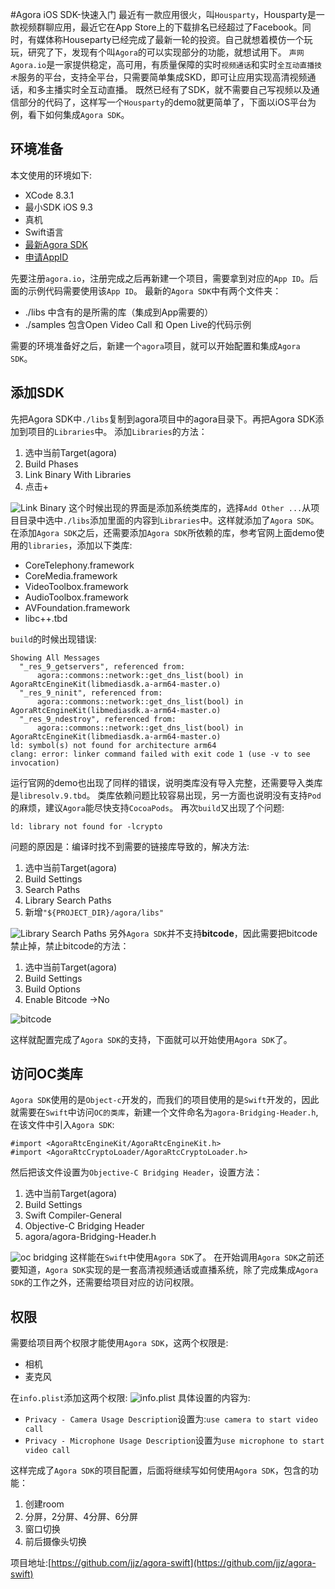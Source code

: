 #Agora iOS SDK-快速入门
最近有一款应用很火，叫`Housparty`，Housparty是一款视频群聊应用，最近它在App Store上的下载排名已经超过了Facebook。同时，有媒体称Houseparty已经完成了最新一轮的投资。自己就想着模仿一个玩玩，研究了下，发现有个叫`Agora`的可以实现部分的功能，就想试用下。
`声网Agora.io`是一家提供稳定，高可用，有质量保障的实时`视频通话`和实时`全互动直播技术`服务的平台，支持全平台，只需要简单集成SKD，即可让应用实现高清视频通话，和多主播实时全互动直播。
既然已经有了SDK，就不需要自己写视频以及通信部分的代码了，这样写一个`Housparty`的demo就更简单了，下面以iOS平台为例，看下如何集成`Agora SDK`。
## 环境准备
本文使用的环境如下:
* XCode 8.3.1
* 最小SDK iOS 9.3
* 真机
* Swift语言
* [最新Agora SDK ](http://www.agora.io/cn/news/download/)
* [申请AppID](https://dashboard.agora.io/signin)

先要注册`agora.io`，注册完成之后再新建一个项目，需要拿到对应的`App ID`。后面的示例代码需要使用该`App ID`。
最新的`Agora SDK`中有两个文件夹：
* ./libs 中含有的是所需的库（集成到App需要的）
* ./samples 包含Open Video Call 和 Open Live的代码示例

需要的环境准备好之后，新建一个`agora`项目，就可以开始配置和集成`Agora SDK`。
## 添加SDK
先把Agora SDK中`./libs`复制到agora项目中的agora目录下。再把Agora SDK添加到项目的`Libraries`中。
添加`Libraries`的方法：

1. 选中当前Target(agora)
2. Build Phases 
3. Link Binary With Libraries
4. 点击+

![Link Binary](http://upload-images.jianshu.io/upload_images/22188-ee97d1026cc20fd3.png?imageMogr2/auto-orient/strip%7CimageView2/2/w/540)
这个时候出现的界面是添加系统类库的，选择`Add Other ...`从项目目录中选中`./libs`添加里面的内容到`Libraries`中。这样就添加了`Agora SDK`。
在添加`Agora SDK`之后，还需要添加`Agora SDK`所依赖的库，参考官网上面demo使用的`libraries`，添加以下类库:
* CoreTelephony.framework
* CoreMedia.framework
* VideoToolbox.framework
* AudioToolbox.framework
* AVFoundation.framework
* libc++.tbd

`build`的时候出现错误:
```
Showing All Messages
  "_res_9_getservers", referenced from:
      agora::commons::network::get_dns_list(bool) in AgoraRtcEngineKit(libmediasdk.a-arm64-master.o)
  "_res_9_ninit", referenced from:
      agora::commons::network::get_dns_list(bool) in AgoraRtcEngineKit(libmediasdk.a-arm64-master.o)
  "_res_9_ndestroy", referenced from:
      agora::commons::network::get_dns_list(bool) in AgoraRtcEngineKit(libmediasdk.a-arm64-master.o)
ld: symbol(s) not found for architecture arm64
clang: error: linker command failed with exit code 1 (use -v to see invocation)

```
运行官网的demo也出现了同样的错误，说明类库没有导入完整，还需要导入类库是`libresolv.9.tbd`。
类库依赖问题比较容易出现，另一方面也说明没有支持`Pod`的麻烦，建议`Agora`能尽快支持`CocoaPods`。
再次`build`又出现了个问题:
```
ld: library not found for -lcrypto
```
问题的原因是：编译时找不到需要的链接库导致的，解决方法:
1. 选中当前Target(agora)
2. Build Settings 
3. Search Paths 
4. Library Search Paths 
5. 新增`"${PROJECT_DIR}/agora/libs"`

![Library Search Paths](http://upload-images.jianshu.io/upload_images/22188-85eabf9a96c231fd.png?imageMogr2/auto-orient/strip%7CimageView2/2/w/540)
另外`Agora SDK`并不支持**bitcode**，因此需要把bitcode禁止掉，禁止bitcode的方法： 
1. 选中当前Target(agora) 
2. Build Settings  
3. Build Options 
4. Enable Bitcode ->No

![bitcode](http://upload-images.jianshu.io/upload_images/22188-3d974f0d0dc945ce.png?imageMogr2/auto-orient/strip%7CimageView2/2/w/540)

这样就配置完成了`Agora SDK`的支持，下面就可以开始使用`Agora SDK`了。
## 访问OC类库
`Agora SDK`使用的是`Object-c`开发的，而我们的项目使用的是`Swift`开发的，因此就需要在`Swift`中访问`OC的类库`，新建一个文件命名为`agora-Bridging-Header.h`,在该文件中引入`Agora SDK`:
```
#import <AgoraRtcEngineKit/AgoraRtcEngineKit.h>
#import <AgoraRtcCryptoLoader/AgoraRtcCryptoLoader.h>
```
然后把该文件设置为`Objective-C Bridging Header`，设置方法：
1. 选中当前Target(agora)
2. Build Settings 
3. Swift Compiler-General
4. Objective-C Bridging Header 
5. agora/agora-Bridging-Header.h

![oc bridging](http://upload-images.jianshu.io/upload_images/22188-d25db5ad9d6394be.png?imageMogr2/auto-orient/strip%7CimageView2/2/w/540)
这样能在`Swift`中使用`Agora SDK`了。
在开始调用`Agora SDK`之前还要知道，`Agora SDK`实现的是一套高清视频通话或直播系统，除了完成集成`Agora SDK`的工作之外，还需要给项目对应的访问权限。
## 权限
需要给项目两个权限才能使用`Agora SDK`，这两个权限是:
* 相机
* 麦克风

在`info.plist`添加这两个权限:
![info.plist](http://upload-images.jianshu.io/upload_images/22188-eb6701d559a4a3f2.png?imageMogr2/auto-orient/strip%7CimageView2/2/w/540)
具体设置的内容为:
* `Privacy - Camera Usage Description`设置为:`use camera to start video call`
* `Privacy - Microphone Usage Description`设置为`use microphone to start video call`

这样完成了`Agora SDK`的项目配置，后面将继续写如何使用`Agora SDK`，包含的功能：

1. 创建room
2. 分屏，2分屏、4分屏、6分屏
3. 窗口切换
4. 前后摄像头切换

项目地址:[https://github.com/jjz/agora-swift](https://github.com/jjz/agora-swift)